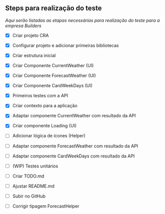 ## Steps para realização do teste

*Aqui serão listadas as etapas necessárias para realização do teste para a empresa Builders*

- [x] Criar projeto CRA 
- [x] Configurar projeto e adicionar primeiras bibliotecas
- [x] Criar estrutura inicial
- [x] Criar Componente CurrentWeather (UI)
- [x] Criar Componente ForecastWeather (UI)
- [x] Criar Componente CardWeekDays (UI)
- [x] Primeiros testes com a API
- [x] Criar contexto para a aplicação
- [x] Adaptar componente CurrentWeather com resultado da API
- [x] Criar componente Loading (UI)
- [ ] Adicionar lógica de ícones (Helper)
- [ ] Adaptar componente ForecastWeather com resultado da API
- [ ] Adaptar componente CardWeekDays com resultado da API
- [ ] (WIP) Testes unitários
- [ ] Criar TODO.md
- [ ] Ajustar README.md
- [ ] Subir no GitHub

- [ ] Corrigir tipagem ForecastHelper
